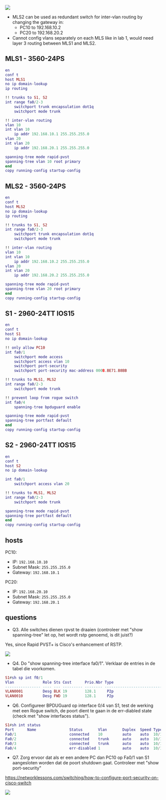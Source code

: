 ![](https://github.com/Ketho/ADVSW/blob/master/lab3%20stp/stp.png)

- MLS2 can be used as redundant switch for inter-vlan routing by changing the gateway in:
    - PC10 to 192.168.10.2 
    - PC20 to 192.168.20.2
- Cannot config vlans separately on each MLS like in lab 1, would need layer 3 routing between MLS1 and MLS2.

## MLS1 - 3560-24PS
```lua
en
conf t
host MLS1
no ip domain-lookup
ip routing

!! trunks to S1, S2
int range fa0/2-3
    switchport trunk encapsulation dot1q
    switchport mode trunk

!! inter-vlan routing
vlan 10
int vlan 10
    ip addr 192.168.10.1 255.255.255.0
vlan 20
int vlan 20
    ip addr 192.168.20.1 255.255.255.0

spanning-tree mode rapid-pvst
spanning-tree vlan 10 root primary
end
copy running-config startup-config
```

## MLS2 - 3560-24PS
```lua
en
conf t
host MLS2
no ip domain-lookup
ip routing

!! trunks to S1, S2
int range fa0/2-3
    switchport trunk encapsulation dot1q
    switchport mode trunk

!! inter-vlan routing
vlan 10
int vlan 10
    ip addr 192.168.10.2 255.255.255.0
vlan 20
int vlan 20
    ip addr 192.168.20.2 255.255.255.0

spanning-tree mode rapid-pvst
spanning-tree vlan 20 root primary
end
copy running-config startup-config
```

## S1 - 2960-24TT IOS15
```lua
en
conf t
host S1
no ip domain-lookup

!! only allow PC10
int fa0/1
    switchport mode access
    switchport access vlan 10
    switchport port-security
    switchport port-security mac-address 000B.BE71.B8BB

!! trunks to MLS1, MLS2
int range fa0/2-3
    switchport mode trunk

!! prevent loop from rogue switch
int fa0/4
    spanning-tree bpduguard enable

spanning-tree mode rapid-pvst
spanning-tree portfast default
end
copy running-config startup-config
```

## S2 - 2960-24TT IOS15
```lua
en
conf t
host S2
no ip domain-lookup

int fa0/1
    switchport access vlan 20

!! trunks to MLS1, MLS2
int range fa0/2-3
    switchport mode trunk

spanning-tree mode rapid-pvst
spanning-tree portfast default
end
copy running-config startup-config
```

## hosts
PC10:
- IP: `192.168.10.10`
- Subnet Mask: `255.255.255.0`
- Gateway: `192.168.10.1`

PC20:
- IP: `192.168.20.10`
- Subnet Mask: `255.255.255.0`
- Gateway: `192.168.20.1`

## questions
- Q3. Alle switches dienen rpvst te draaien (controleer met "show spanning-tree" let op, het wordt rstp genoemd, is dit juist?)

Yes, since Rapid PVST+ is Cisco's enhancement of RSTP.

![](https://github.com/Ketho/ADVSW/blob/master/lab3%20stp/img1.png)

- Q4. Do "show spanning-tree interface fa0/1". Verklaar de entries in de tabel die voorkomen.
```lua
S1#sh sp int f0/1
Vlan             Role Sts Cost      Prio.Nbr Type
---------------- ---- --- --------- -------- --------------------------------
VLAN0001         Desg BLK 19        128.1     P2p
VLAN0010         Desg FWD 19        128.1     P2p
```

- Q6. Configureer BPDUGuard op interface 0/4 van S1, test de werking met een Rogue switch, de poort dient te gaan
in de err-diabled state (check met "show interfaces status").
```lua
S1#sh int status
Port      Name               Status       Vlan       Duplex  Speed Type
Fa0/1                        connected    10         auto    auto  10/100BaseTX
Fa0/2                        connected    trunk      auto    auto  10/100BaseTX
Fa0/3                        connected    trunk      auto    auto  10/100BaseTX
Fa0/4                        err-disabled 1          auto    auto  10/100BaseTX
```

- Q7. Zorg ervoor dat als er een andere PC dan PC10 op Fa0/1 van S1 aangesloten worden dat de poort shutdown gaat.
Controleer met "show port-security" 

https://networklessons.com/switching/how-to-configure-port-security-on-cisco-switch

![](https://github.com/Ketho/ADVSW/blob/master/lab3%20stp/img2.png)
